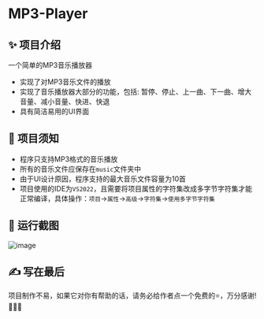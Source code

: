 # MP3-Player
## ✨ 项目介绍
一个简单的MP3音乐播放器
- 实现了对MP3音乐文件的播放 
- 实现了音乐播放器大部分的功能，包括: 暂停、停止、上一曲、下一曲、增大音量、减小音量、快进、快退
- 具有简洁易用的UI界面

## 🚨 项目须知
- 程序只支持MP3格式的音乐播放
- 所有的音乐文件应保存在`music`文件夹中
- 由于UI设计原因，程序支持的最大音乐文件容量为10首
- 项目使用的IDE为`VS2022`，且需要将项目属性的字符集改成多字节字符集才能正常编译，具体操作：`项目`->`属性`->`高级`->`字符集`->`使用多字节字符集`

## 📸 运行截图
![image](https://github.com/electronic-pig/MP3-Player/assets/103497254/a55c2fe1-3705-4a23-9917-cd0f303ffc17)

## ✍ 写在最后
项目制作不易，如果它对你有帮助的话，请务必给作者点一个免费的⭐，万分感谢!🙏🙏🙏




